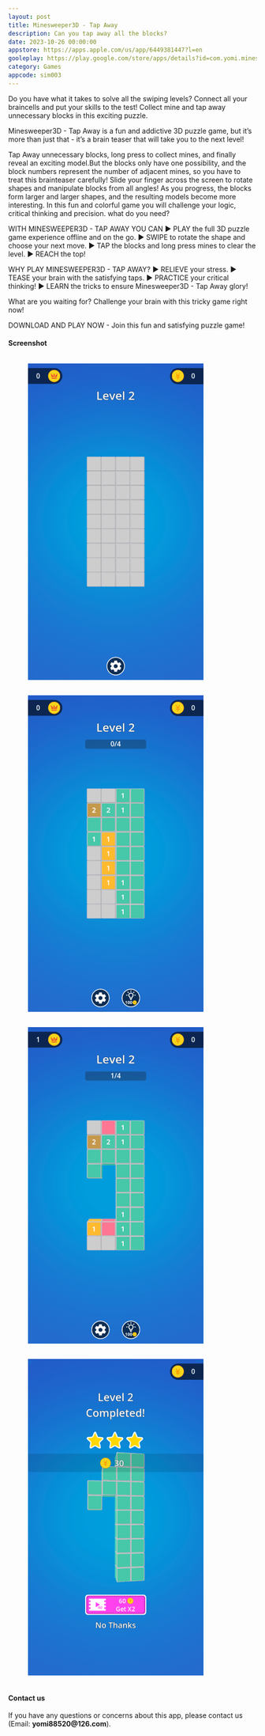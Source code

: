 ```yaml
---
layout: post
title: Minesweeper3D - Tap Away
description: Can you tap away all the blocks?
date: 2023-10-26 00:00:00
appstore: https://apps.apple.com/us/app/6449381447?l=en
gooleplay: https://play.google.com/store/apps/details?id=com.yomi.minesweeper3d
category: Games
appcode: sim003
---
```


Do you have what it takes to solve all the swiping levels? Connect all your braincells and put your skills to the test! Collect mine and tap away unnecessary blocks in this exciting puzzle.

Minesweeper3D - Tap Away is a fun and addictive 3D puzzle game, but it’s more than just that - it’s a brain teaser that will take you to the next level!

Tap Away unnecessary blocks, long press to collect mines, and finally reveal an exciting model.But the blocks only have one possibility, and the block numbers represent the number of adjacent mines, so you have to treat this brainteaser carefully! Slide your finger across the screen to rotate shapes and manipulate blocks from all angles! As you progress, the blocks form larger and larger shapes, and the resulting models become more interesting. In this fun and colorful game you will challenge your logic, critical thinking and precision. what do you need?

WITH MINESWEEPER3D - TAP AWAY YOU CAN
▶ PLAY the full 3D puzzle game experience offline and on the go.
▶ SWIPE to rotate the shape and choose your next move.
▶ TAP the blocks and long press mines to clear the level.
▶ REACH the top!

WHY PLAY MINESWEEPER3D - TAP AWAY?
▶ RELIEVE your stress.
▶ TEASE your brain with the satisfying taps.
▶ PRACTICE your critical thinking!
▶ LEARN the tricks to ensure Minesweeper3D - Tap Away glory!

What are you waiting for? Challenge your brain with this tricky game right now!

DOWNLOAD AND PLAY NOW - Join this fun and satisfying puzzle game!


#### Screenshot

<style>
    figure {
        display: inline-block;
        margin-top: 1em;
        margin-bottom: 1em;
        margin-left: 40px;
        margin-right: 40px;
    }
</style>


<figure>
<img src="images\ss\sim003\1.png" width="356" height="640">
</figure>
<figure>
<img src="images\ss\sim003\2.png" width="356" height="640">
</figure>
<figure>
<img src="images\ss\sim003\3.png" width="356" height="640">
</figure>
<figure>
<img src="images\ss\sim003\4.png" width="356" height="640">
</figure>



#### Contact us

If you have any questions or concerns about this app, please contact us (Email:  __yomi88520@126.com__).


<br>
<br>
<br>
<br>

